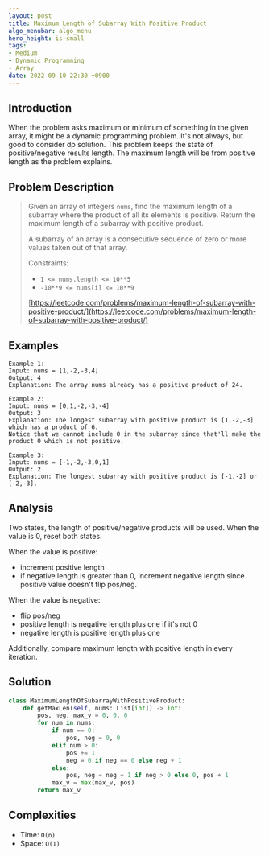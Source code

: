 ```yaml
---
layout: post
title: Maximum Length of Subarray With Positive Product
algo_menubar: algo_menu
hero_height: is-small
tags:
- Medium
- Dynamic Programming
- Array
date: 2022-09-10 22:30 +0900
---
```

## Introduction
When the problem asks maximum or minimum of something in the given array,
it might be a dynamic programming problem.
It's not always, but good to consider dp solution.
This problem keeps the state of positive/negative results length.
The maximum length will be from positive length as the problem explains.

## Problem Description
> Given an array of integers `nums`, find the maximum length of a subarray
> where the product of all its elements is positive.
> Return the maximum length of a subarray with positive product.
>
> A subarray of an array is a consecutive sequence of zero or more values taken out of that array.
>
> Constraints:
> - `1 <= nums.length <= 10**5`
> - `-10**9 <= nums[i] <= 10**9`
> 
> [https://leetcode.com/problems/maximum-length-of-subarray-with-positive-product/](https://leetcode.com/problems/maximum-length-of-subarray-with-positive-product/)

## Examples
```
Example 1:
Input: nums = [1,-2,-3,4]
Output: 4
Explanation: The array nums already has a positive product of 24.
```

```
Example 2:
Input: nums = [0,1,-2,-3,-4]
Output: 3
Explanation: The longest subarray with positive product is [1,-2,-3] which has a product of 6.
Notice that we cannot include 0 in the subarray since that'll make the product 0 which is not positive.
```

```
Example 3:
Input: nums = [-1,-2,-3,0,1]
Output: 2
Explanation: The longest subarray with positive product is [-1,-2] or [-2,-3].
```

## Analysis
Two states, the length of positive/negative products will be used.
When the value is 0, reset both states.

When the value is positive:
- increment positive length
- if negative length is greater than 0, increment negative length since positive value
  doesn't flip pos/neg.

When the value is negative:
- flip pos/neg
- positive length is negative length plus one if it's not 0
- negative length is positive length plus one

Additionally, compare maximum length with positive length in every iteration.

## Solution
```python
class MaximumLengthOfSubarrayWithPositiveProduct:
    def getMaxLen(self, nums: List[int]) -> int:
        pos, neg, max_v = 0, 0, 0
        for num in nums:
            if num == 0:
                pos, neg = 0, 0
            elif num > 0:
                pos += 1
                neg = 0 if neg == 0 else neg + 1
            else:
                pos, neg = neg + 1 if neg > 0 else 0, pos + 1
            max_v = max(max_v, pos)
        return max_v
```

## Complexities
- Time: `O(n)`
- Space: `O(1)`
